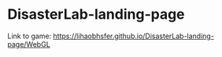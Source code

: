 # DisasterLab-landing-page

Link to game: https://lihaobhsfer.github.io/DisasterLab-landing-page/WebGL
